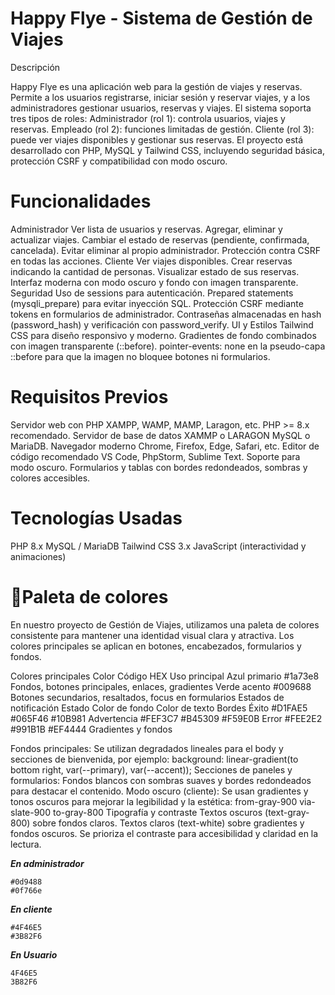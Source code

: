 # Happy Flye - Sistema de Gestión de Viajes
Descripción

Happy Flye es una aplicación web para la gestión de viajes y reservas. Permite a los usuarios registrarse, iniciar sesión y reservar viajes, y a los administradores gestionar usuarios, reservas y viajes.
El sistema soporta tres tipos de roles:
Administrador (rol 1): controla usuarios, viajes y reservas.
Empleado (rol 2): funciones limitadas de gestión.
Cliente (rol 3): puede ver viajes disponibles y gestionar sus reservas.
El proyecto está desarrollado con PHP, MySQL y Tailwind CSS, incluyendo seguridad básica, protección CSRF y compatibilidad con modo oscuro.

# Funcionalidades
Administrador
Ver lista de usuarios y reservas.
Agregar, eliminar y actualizar viajes.
Cambiar el estado de reservas (pendiente, confirmada, cancelada).
Evitar eliminar al propio administrador.
Protección contra CSRF en todas las acciones.
Cliente
Ver viajes disponibles.
Crear reservas indicando la cantidad de personas.
Visualizar estado de sus reservas.
Interfaz moderna con modo oscuro y fondo con imagen transparente.
Seguridad
Uso de sessions para autenticación.
Prepared statements (mysqli_prepare) para evitar inyección SQL.
Protección CSRF mediante tokens en formularios de administrador.
Contraseñas almacenadas en hash (password_hash) y verificación con password_verify.
UI y Estilos
Tailwind CSS para diseño responsivo y moderno.
Gradientes de fondo combinados con imagen transparente (::before).
pointer-events: none en la pseudo-capa ::before para que la imagen no bloquee botones ni formularios.
# Requisitos Previos

Servidor web con PHP
XAMPP, WAMP, MAMP, Laragon, etc.
PHP >= 8.x recomendado.
Servidor de base de datos XAMMP o LARAGON
MySQL o MariaDB.
Navegador moderno
Chrome, Firefox, Edge, Safari, etc.
Editor de código recomendado
VS Code, PhpStorm, Sublime Text.
Soporte para modo oscuro.
Formularios y tablas con bordes redondeados, sombras y colores accesibles.

# Tecnologías Usadas
PHP 8.x
MySQL / MariaDB
Tailwind CSS 3.x
JavaScript (interactividad y animaciones)

# 🎨Paleta de colores 
En nuestro proyecto de Gestión de Viajes, utilizamos una paleta de colores consistente para mantener una identidad visual clara y atractiva. Los colores principales se aplican en botones, encabezados, formularios y fondos.

Colores principales
Color	Código HEX	Uso principal
Azul primario	#1a73e8	Fondos, botones principales, enlaces, gradientes
Verde acento	#009688	Botones secundarios, resaltados, focus en formularios
Estados de notificación
Estado	Color de fondo	Color de texto	Bordes
Éxito	#D1FAE5	#065F46	#10B981
Advertencia	#FEF3C7	#B45309	#F59E0B
Error	#FEE2E2	#991B1B	#EF4444
Gradientes y fondos

Fondos principales: Se utilizan degradados lineales para el body y secciones de bienvenida, por ejemplo:
background: linear-gradient(to bottom right, var(--primary), var(--accent));
Secciones de paneles y formularios: Fondos blancos con sombras suaves y bordes redondeados para destacar el contenido.
Modo oscuro (cliente): Se usan gradientes y tonos oscuros para mejorar la legibilidad y la estética:
from-gray-900 via-slate-900 to-gray-800
Tipografía y contraste
Textos oscuros (text-gray-800) sobre fondos claros.
Textos claros (text-white) sobre gradientes y fondos oscuros.
Se prioriza el contraste para accesibilidad y claridad en la lectura.

***En administrador***
```
#0d9488
#0f766e
```

***En cliente***

```
#4F46E5
#3B82F6
```

***En Usuario***

```
4F46E5
3B82F6
```

